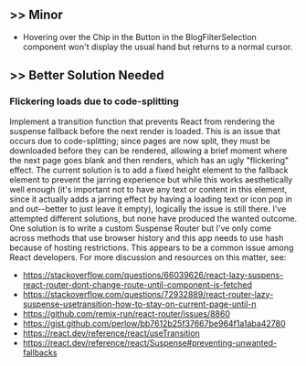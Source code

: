 ## >> Minor
- Hovering over the Chip in the Button in the BlogFilterSelection component won't display the usual hand but returns to a normal cursor. 

## >> Better Solution Needed
### Flickering loads due to code-splitting
Implement a transition function that prevents React from rendering the suspense fallback before the next render is loaded. This is an issue that occurs due to code-splitting; since pages are now split, they must be downloaded before they can be rendered, allowing a brief moment where the next page goes blank and then renders, which has an ugly "flickering" effect. The current solution is to add a fixed height element to the fallback element to prevent the jarring experience but while this works aesthetically well enough (it's important not to have any text or content in this element, since it actually adds a jarring effect by having a loading text or icon pop in and out--better to just leave it empty), logically the issue is still there. I've attempted different solutions, but none have produced the wanted outcome. One solution is to write a custom Suspense Router but I've only come across methods that use browser history and this app needs to use hash because of hosting restrictions. This appears to be a common issue among React developers. For more discussion and resources on this matter, see:
-   https://stackoverflow.com/questions/66039626/react-lazy-suspens-react-router-dont-change-route-until-component-is-fetched
-   https://stackoverflow.com/questions/72932889/react-router-lazy-suspense-usetransition-how-to-stay-on-current-page-until-n
-   https://github.com/remix-run/react-router/issues/8860
-   https://gist.github.com/perlow/bb7612b25f37667be964f1a1aba42780
-   https://react.dev/reference/react/useTransition
-   https://react.dev/reference/react/Suspense#preventing-unwanted-fallbacks